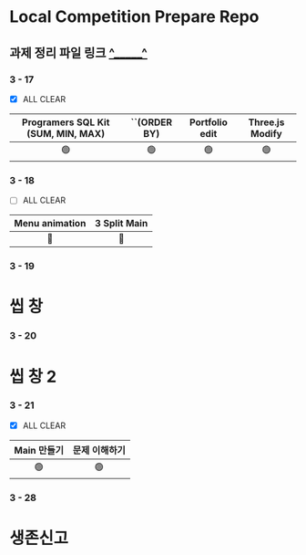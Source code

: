 # Local Competition Prepare Repo

## 과제 정리 파일 링크 [^_____^](https://github.com/qetqet910/Competition/blob/master/Resource.md)

### 3 - 17

- [x] ALL CLEAR

| Programers SQL Kit (SUM, MIN, MAX) | ``(ORDER BY) | Portfolio edit | Three.js Modify |
| :--------------------------------: | :----------: | :------------: | :-------------: |
|                 🟢                  |      🟢       |       🟢        |        🟢        |


### 3 - 18
 
- [ ] ALL CLEAR

| Menu animation | 3 Split Main |
| :------------: | :----------: |
|       🔴        |      🔴       |


### 3 - 19 

# 씹 창

### 3 - 20

# 씹 창 2

### 3 - 21

- [x] ALL CLEAR

| Main 만들기 | 문제 이해하기 |
| :------------: | :----------: |
|       🟢       |      🟢     |

### 3 - 28

# 생존신고
